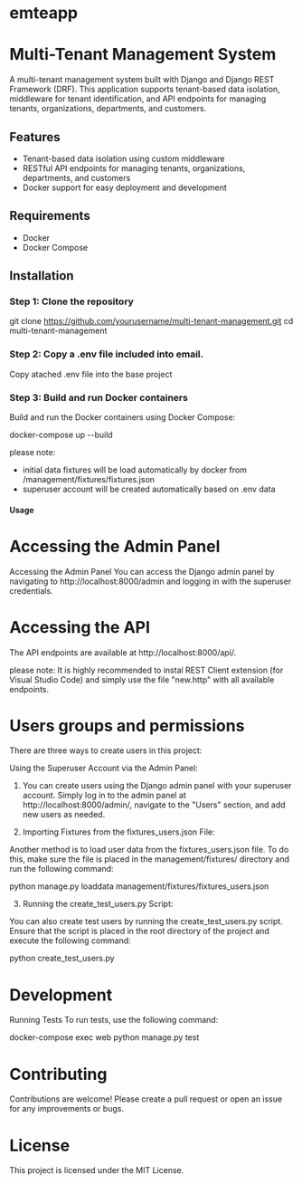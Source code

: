 #
# emteapp
#

# Multi-Tenant Management System

A multi-tenant management system built with Django and Django REST Framework (DRF). 
This application supports tenant-based data isolation, middleware for tenant identification, 
and API endpoints for managing tenants, organizations, departments, and customers.

## Features

- Tenant-based data isolation using custom middleware
- RESTful API endpoints for managing tenants, organizations, departments, and customers
- Docker support for easy deployment and development

## Requirements

- Docker
- Docker Compose

## Installation

### Step 1: Clone the repository

git clone https://github.com/yourusername/multi-tenant-management.git
cd multi-tenant-management

### Step 2: Copy a .env file included into email.

Copy atached .env file into the base project

### Step 3:  Build and run Docker containers

Build and run the Docker containers using Docker Compose:

docker-compose up --build

please note: 
* initial data fixtures will be load automatically by docker from /management/fixtures/fixtures.json 
* superuser account will be created automatically based on .env data

#### Usage

# Accessing the Admin Panel

Accessing the Admin Panel
You can access the Django admin panel by navigating to http://localhost:8000/admin 
and logging in with the superuser credentials.

# Accessing the API

The API endpoints are available at http://localhost:8000/api/.

please note:
It is highly recommended to instal REST Client extension (for Visual Studio Code) 
and simply use the file "new.http" with all available endpoints.

# Users groups and permissions

There are three ways to create users in this project:

Using the Superuser Account via the Admin Panel:

1. You can create users using the Django admin panel with your superuser account. 
Simply log in to the admin panel at http://localhost:8000/admin/, 
navigate to the "Users" section, and add new users as needed.

2. Importing Fixtures from the fixtures_users.json File:

Another method is to load user data from the fixtures_users.json file. 
To do this, make sure the file is placed in the management/fixtures/ directory and run the following command:

python manage.py loaddata management/fixtures/fixtures_users.json

3. Running the create_test_users.py Script:

You can also create test users by running the create_test_users.py script. Ensure that the script is placed in the root directory of the project and execute the following command:

python create_test_users.py


# Development
Running Tests
To run tests, use the following command:

docker-compose exec web python manage.py test

# Contributing
Contributions are welcome! 
Please create a pull request or open an issue for any improvements or bugs.

# License
This project is licensed under the MIT License. 